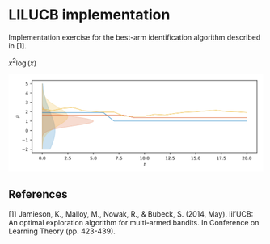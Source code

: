 # LILUCB implementation

Implementation exercise for the best-arm identification algorithm described in [1].

$x^2 \log(x)$

![alt text](figures/run_example.svg)

## References
[1] Jamieson, K., Malloy, M., Nowak, R., & Bubeck, S. (2014, May). lil’UCB: An optimal exploration algorithm for multi-armed bandits. In Conference on Learning Theory (pp. 423-439).
